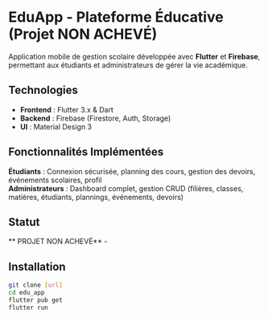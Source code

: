 
# EduApp - Plateforme Éducative (Projet NON ACHEVÉ)

Application mobile de gestion scolaire développée avec **Flutter** et **Firebase**, permettant aux étudiants et administrateurs de gérer la vie académique. 

## Technologies
- **Frontend** : Flutter 3.x & Dart
- **Backend** : Firebase (Firestore, Auth, Storage)
- **UI** : Material Design 3

## Fonctionnalités Implémentées
**Étudiants** : Connexion sécurisée, planning des cours, gestion des devoirs, événements scolaires, profil  
**Administrateurs** : Dashboard complet, gestion CRUD (filières, classes, matières, étudiants, plannings, événements, devoirs)

## Statut
** PROJET NON ACHEVÉ** -   

##  Installation
```bash
git clone [url]
cd edu_app
flutter pub get
flutter run
